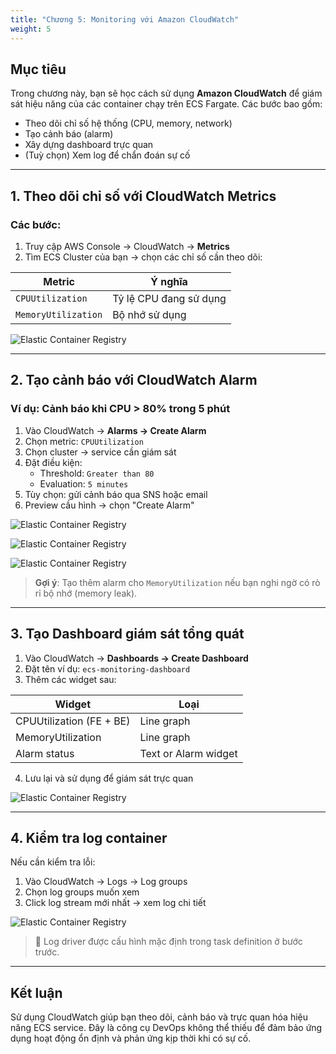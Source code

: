 ```yaml
---
title: "Chương 5: Monitoring với Amazon CloudWatch"
weight: 5
---
```


## Mục tiêu

Trong chương này, bạn sẽ học cách sử dụng **Amazon CloudWatch** để giám sát hiệu năng của các container chạy trên ECS Fargate. Các bước bao gồm:

- Theo dõi chỉ số hệ thống (CPU, memory, network)
- Tạo cảnh báo (alarm)
- Xây dựng dashboard trực quan
- (Tuỳ chọn) Xem log để chẩn đoán sự cố

---

## 1. Theo dõi chỉ số với CloudWatch Metrics

### Các bước:

1. Truy cập AWS Console → CloudWatch → **Metrics**
2. Tìm ECS Cluster của bạn → chọn các chỉ số cần theo dõi:

| Metric | Ý nghĩa |
|--------|--------|
| `CPUUtilization` | Tỷ lệ CPU đang sử dụng |
| `MemoryUtilization` | Bộ nhớ sử dụng |

![Elastic Container Registry](/FCJ-LeDuy-Workshop/images/cloudwatch-metrics.png)


---

## 2. Tạo cảnh báo với CloudWatch Alarm

### Ví dụ: Cảnh báo khi CPU > 80% trong 5 phút

1. Vào CloudWatch → **Alarms → Create Alarm**
2. Chọn metric: `CPUUtilization`
3. Chọn cluster → service cần giám sát
4. Đặt điều kiện:
   - Threshold: `Greater than 80`
   - Evaluation: `5 minutes`
5. Tùy chọn: gửi cảnh báo qua SNS hoặc email
6. Preview cầu hình → chọn "Create Alarm"

![Elastic Container Registry](/FCJ-LeDuy-Workshop/images/select-alarm-metrics.png)

![Elastic Container Registry](/FCJ-LeDuy-Workshop/images/select-alarm-condition.png)

![Elastic Container Registry](/FCJ-LeDuy-Workshop/images/create-alarm-success.png)

> **Gợi ý**: Tạo thêm alarm cho `MemoryUtilization` nếu bạn nghi ngờ có rò rỉ bộ nhớ (memory leak).

---

## 3. Tạo Dashboard giám sát tổng quát

1. Vào CloudWatch → **Dashboards → Create Dashboard**
2. Đặt tên ví dụ: `ecs-monitoring-dashboard`
3. Thêm các widget sau:

| Widget | Loại |
|--------|------|
| CPUUtilization (FE + BE) | Line graph |
| MemoryUtilization | Line graph |
| Alarm status | Text or Alarm widget |

4. Lưu lại và sử dụng để giám sát trực quan

![Elastic Container Registry](/FCJ-LeDuy-Workshop/images/cloudwatch-dashboard.png)

---

## 4. Kiểm tra log container

Nếu cần kiểm tra lỗi:

1. Vào CloudWatch → Logs → Log groups
2. Chọn log groups muốn xem
3. Click log stream mới nhất → xem log chi tiết

![Elastic Container Registry](/FCJ-LeDuy-Workshop/images/log-groups.png)

> 🔧 Log driver được cấu hình mặc định trong task definition ở bước trước.

---

## Kết luận

Sử dụng CloudWatch giúp bạn theo dõi, cảnh báo và trực quan hóa hiệu năng ECS service. Đây là công cụ DevOps không thể thiếu để đảm bảo ứng dụng hoạt động ổn định và phản ứng kịp thời khi có sự cố.
